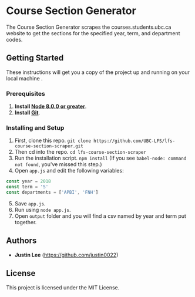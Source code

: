# Course Section Generator

The Course Section Generator scrapes the courses.students.ubc.ca website to get the sections for the specified year, term, and department codes. 

## Getting Started

These instructions will get you a copy of the project up and running on your local machine .

### Prerequisites

1. **Install [Node 8.0.0 or greater](https://nodejs.org)**.
2. **Install [Git](https://git-scm.com/downloads)**. 

### Installing and Setup

1. First, clone this repo. `git clone https://github.com/UBC-LFS/lfs-course-section-scraper.git`
2. Then cd into the repo. `cd lfs-course-section-scraper`
3. Run the installation script. `npm install` (If you see `babel-node: command not found`, you've missed this step.)
4. Open `app.js` and edit the following variables:
``` Javascript
const year = 2018
const term = 'S'
const departments = ['APBI', 'FNH']
```
5. Save `app.js`.
6. Run using `node app.js`.
7. Open `output` folder and you will find a csv named by year and term put together. 

## Authors

* **Justin Lee** 
(https://github.com/justin0022)

## License

This project is licensed under the MIT License.

